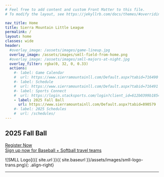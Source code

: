 ```yaml
---
# Feel free to add content and custom Front Matter to this file.
# To modify the layout, see https://jekyllrb.com/docs/themes/#overriding-theme-defaults

nav_title: Home
title: Sierra Mountain Little League
permalink: /
layout: home
classes: wide
header:
  #overlay_image: /assets/images/game-lineup.jpg
  overlay_image: /assets/images/smll-field-from-home.png
  #overlay_image: /assets/images/smll-majors-at-night.jpg
  overlay_filter: rgba(0, 32, 0, 0.33)
  actions:
    #- label: Game Calendar
    #  url: https://www.sierramountainll.com/Default.aspx?tabid=716490
    #- label: Schedule
    #  url: https://www.sierramountainll.com/Default.aspx?tabid=716491
    #- label: Sports Connect
    #  url: https://login.stacksports.com/login?client_id=612b0399b1854a002e427f78&redirect_uri=https://core-api.bluesombrero.com/login/redirect/portal/7479&app_name=Sierra+Mountain+Little+League&portalid=7479&instancekey=sports
    - label: 2025 Fall Ball
      url: https://www.sierramountainll.com/Default.aspx?tabid=890579
    #- label: 2025 Schedules
    #  url: /schedules/
---
```


## 2025 Fall Ball

<a href="https://www.sierramountainll.com/Default.aspx?tabid=890579"
   class="align-right half-width btn btn--success btn--large btn--light-outline"
   target="_blank">
<u>Register Now</u><br />
Sign up now for Baseball + Softball travel teams
</a>

<!--
Our 2025 season is about to begin!

| Early Bird Registration | Regular Registration | Assessments | Opening Ceremonies | 1st Games | Picture Day   | Closing Day
|----
| Dec 8 - Jan 31          | Feb 1 - Mar 15       | Mar 10      | Mar 29             | Apr 5      | TBD (Apr/May) | June 1
|=
{: .align-top }
-->

![SMLL Logo]({{ site.url }}{{ site.baseurl }}/assets/images/smll-logo-trans.png){: .align-right}

----
